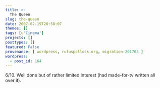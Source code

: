 ```yaml
---
title: >-
  The Queen
slug: the-queen
date: 2007-02-19T20:58:07
themes: []
tags: [u'Cinema']
projects: []
posttypes: []
featured: False
provenance: [ wordpress, rufuspollock.org, migration-201703 ]
wordpress:
  - post_id: 164
---
```


6/10. Well done but of rather limited interest (had made-for-tv written all over it).

